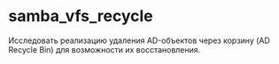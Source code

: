# samba_vfs_recycle
Исследовать реализацию удаления AD-объектов через корзину (AD Recycle Bin) для возможности их восстановления.
